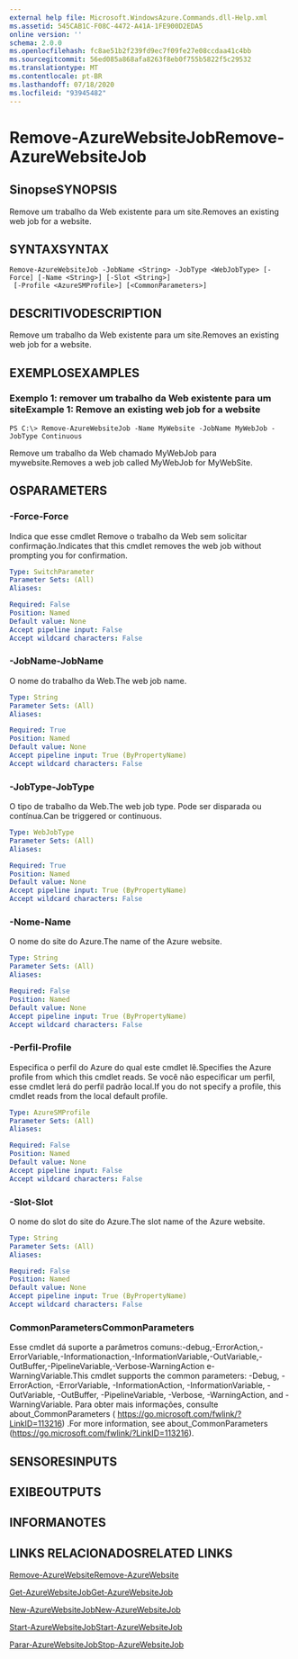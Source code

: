 ```yaml
---
external help file: Microsoft.WindowsAzure.Commands.dll-Help.xml
ms.assetid: 545CAB1C-F08C-4472-A41A-1FE900D2EDA5
online version: ''
schema: 2.0.0
ms.openlocfilehash: fc8ae51b2f239fd9ec7f09fe27e08ccdaa41c4bb
ms.sourcegitcommit: 56ed085a868afa8263f8eb0f755b5822f5c29532
ms.translationtype: MT
ms.contentlocale: pt-BR
ms.lasthandoff: 07/18/2020
ms.locfileid: "93945482"
---
```

# <span data-ttu-id="0e235-101">Remove-AzureWebsiteJob</span><span class="sxs-lookup"><span data-stu-id="0e235-101">Remove-AzureWebsiteJob</span></span>

## <span data-ttu-id="0e235-102">Sinopse</span><span class="sxs-lookup"><span data-stu-id="0e235-102">SYNOPSIS</span></span>
<span data-ttu-id="0e235-103">Remove um trabalho da Web existente para um site.</span><span class="sxs-lookup"><span data-stu-id="0e235-103">Removes an existing web job for a website.</span></span>

## <span data-ttu-id="0e235-104">SYNTAX</span><span class="sxs-lookup"><span data-stu-id="0e235-104">SYNTAX</span></span>

```
Remove-AzureWebsiteJob -JobName <String> -JobType <WebJobType> [-Force] [-Name <String>] [-Slot <String>]
 [-Profile <AzureSMProfile>] [<CommonParameters>]
```

## <span data-ttu-id="0e235-105">DESCRITIVO</span><span class="sxs-lookup"><span data-stu-id="0e235-105">DESCRIPTION</span></span>
<span data-ttu-id="0e235-106">Remove um trabalho da Web existente para um site.</span><span class="sxs-lookup"><span data-stu-id="0e235-106">Removes an existing web job for a website.</span></span>

## <span data-ttu-id="0e235-107">EXEMPLOS</span><span class="sxs-lookup"><span data-stu-id="0e235-107">EXAMPLES</span></span>

### <span data-ttu-id="0e235-108">Exemplo 1: remover um trabalho da Web existente para um site</span><span class="sxs-lookup"><span data-stu-id="0e235-108">Example 1: Remove an existing web job for a website</span></span>
```
PS C:\> Remove-AzureWebsiteJob -Name MyWebsite -JobName MyWebJob -JobType Continuous
```

<span data-ttu-id="0e235-109">Remove um trabalho da Web chamado MyWebJob para mywebsite.</span><span class="sxs-lookup"><span data-stu-id="0e235-109">Removes a web job called MyWebJob for MyWebSite.</span></span>

## <span data-ttu-id="0e235-110">OS</span><span class="sxs-lookup"><span data-stu-id="0e235-110">PARAMETERS</span></span>

### <span data-ttu-id="0e235-111">-Force</span><span class="sxs-lookup"><span data-stu-id="0e235-111">-Force</span></span>
<span data-ttu-id="0e235-112">Indica que esse cmdlet Remove o trabalho da Web sem solicitar confirmação.</span><span class="sxs-lookup"><span data-stu-id="0e235-112">Indicates that this cmdlet removes the web job without prompting you for confirmation.</span></span>

```yaml
Type: SwitchParameter
Parameter Sets: (All)
Aliases: 

Required: False
Position: Named
Default value: None
Accept pipeline input: False
Accept wildcard characters: False
```

### <span data-ttu-id="0e235-113">-JobName</span><span class="sxs-lookup"><span data-stu-id="0e235-113">-JobName</span></span>
<span data-ttu-id="0e235-114">O nome do trabalho da Web.</span><span class="sxs-lookup"><span data-stu-id="0e235-114">The web job name.</span></span>

```yaml
Type: String
Parameter Sets: (All)
Aliases: 

Required: True
Position: Named
Default value: None
Accept pipeline input: True (ByPropertyName)
Accept wildcard characters: False
```

### <span data-ttu-id="0e235-115">-JobType</span><span class="sxs-lookup"><span data-stu-id="0e235-115">-JobType</span></span>
<span data-ttu-id="0e235-116">O tipo de trabalho da Web.</span><span class="sxs-lookup"><span data-stu-id="0e235-116">The web job type.</span></span>
<span data-ttu-id="0e235-117">Pode ser disparada ou contínua.</span><span class="sxs-lookup"><span data-stu-id="0e235-117">Can be triggered or continuous.</span></span>

```yaml
Type: WebJobType
Parameter Sets: (All)
Aliases: 

Required: True
Position: Named
Default value: None
Accept pipeline input: True (ByPropertyName)
Accept wildcard characters: False
```

### <span data-ttu-id="0e235-118">-Nome</span><span class="sxs-lookup"><span data-stu-id="0e235-118">-Name</span></span>
<span data-ttu-id="0e235-119">O nome do site do Azure.</span><span class="sxs-lookup"><span data-stu-id="0e235-119">The name of the Azure website.</span></span>

```yaml
Type: String
Parameter Sets: (All)
Aliases: 

Required: False
Position: Named
Default value: None
Accept pipeline input: True (ByPropertyName)
Accept wildcard characters: False
```

### <span data-ttu-id="0e235-120">-Perfil</span><span class="sxs-lookup"><span data-stu-id="0e235-120">-Profile</span></span>
<span data-ttu-id="0e235-121">Especifica o perfil do Azure do qual este cmdlet lê.</span><span class="sxs-lookup"><span data-stu-id="0e235-121">Specifies the Azure profile from which this cmdlet reads.</span></span>
<span data-ttu-id="0e235-122">Se você não especificar um perfil, esse cmdlet lerá do perfil padrão local.</span><span class="sxs-lookup"><span data-stu-id="0e235-122">If you do not specify a profile, this cmdlet reads from the local default profile.</span></span>

```yaml
Type: AzureSMProfile
Parameter Sets: (All)
Aliases: 

Required: False
Position: Named
Default value: None
Accept pipeline input: False
Accept wildcard characters: False
```

### <span data-ttu-id="0e235-123">-Slot</span><span class="sxs-lookup"><span data-stu-id="0e235-123">-Slot</span></span>
<span data-ttu-id="0e235-124">O nome do slot do site do Azure.</span><span class="sxs-lookup"><span data-stu-id="0e235-124">The slot name of the Azure website.</span></span>

```yaml
Type: String
Parameter Sets: (All)
Aliases: 

Required: False
Position: Named
Default value: None
Accept pipeline input: True (ByPropertyName)
Accept wildcard characters: False
```

### <span data-ttu-id="0e235-125">CommonParameters</span><span class="sxs-lookup"><span data-stu-id="0e235-125">CommonParameters</span></span>
<span data-ttu-id="0e235-126">Esse cmdlet dá suporte a parâmetros comuns:-debug,-ErrorAction,-ErrorVariable,-Informationaction,-InformationVariable,-OutVariable,-OutBuffer,-PipelineVariable,-Verbose-WarningAction e-WarningVariable.</span><span class="sxs-lookup"><span data-stu-id="0e235-126">This cmdlet supports the common parameters: -Debug, -ErrorAction, -ErrorVariable, -InformationAction, -InformationVariable, -OutVariable, -OutBuffer, -PipelineVariable, -Verbose, -WarningAction, and -WarningVariable.</span></span> <span data-ttu-id="0e235-127">Para obter mais informações, consulte about_CommonParameters ( https://go.microsoft.com/fwlink/?LinkID=113216) .</span><span class="sxs-lookup"><span data-stu-id="0e235-127">For more information, see about_CommonParameters (https://go.microsoft.com/fwlink/?LinkID=113216).</span></span>

## <span data-ttu-id="0e235-128">SENSORES</span><span class="sxs-lookup"><span data-stu-id="0e235-128">INPUTS</span></span>

## <span data-ttu-id="0e235-129">EXIBE</span><span class="sxs-lookup"><span data-stu-id="0e235-129">OUTPUTS</span></span>

## <span data-ttu-id="0e235-130">INFORMA</span><span class="sxs-lookup"><span data-stu-id="0e235-130">NOTES</span></span>

## <span data-ttu-id="0e235-131">LINKS RELACIONADOS</span><span class="sxs-lookup"><span data-stu-id="0e235-131">RELATED LINKS</span></span>

[<span data-ttu-id="0e235-132">Remove-AzureWebsite</span><span class="sxs-lookup"><span data-stu-id="0e235-132">Remove-AzureWebsite</span></span>](./Remove-AzureWebsite.md)

[<span data-ttu-id="0e235-133">Get-AzureWebsiteJob</span><span class="sxs-lookup"><span data-stu-id="0e235-133">Get-AzureWebsiteJob</span></span>](./Get-AzureWebsiteJob.md)

[<span data-ttu-id="0e235-134">New-AzureWebsiteJob</span><span class="sxs-lookup"><span data-stu-id="0e235-134">New-AzureWebsiteJob</span></span>](./New-AzureWebsiteJob.md)

[<span data-ttu-id="0e235-135">Start-AzureWebsiteJob</span><span class="sxs-lookup"><span data-stu-id="0e235-135">Start-AzureWebsiteJob</span></span>](./Start-AzureWebsiteJob.md)

[<span data-ttu-id="0e235-136">Parar-AzureWebsiteJob</span><span class="sxs-lookup"><span data-stu-id="0e235-136">Stop-AzureWebsiteJob</span></span>](./Stop-AzureWebsiteJob.md)


